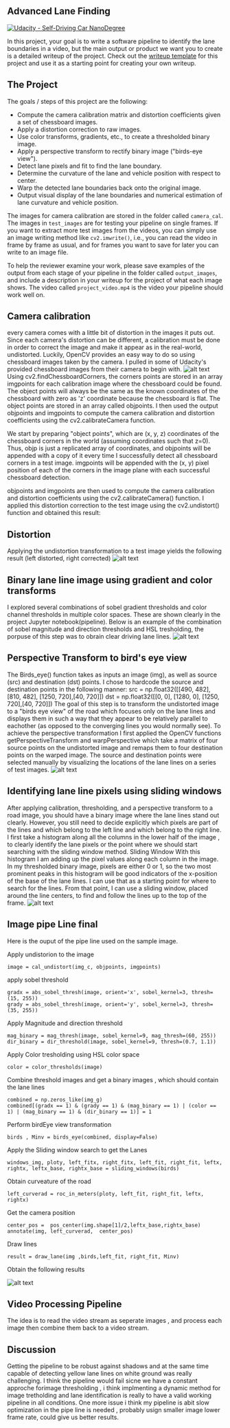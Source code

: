 ## Advanced Lane Finding
[![Udacity - Self-Driving Car NanoDegree](https://s3.amazonaws.com/udacity-sdc/github/shield-carnd.svg)](http://www.udacity.com/drive)

[BIRDEYE]: ./pictures/birdeye.jpg "BIRDEYE"
[calib]: ./pictures/calib.jpg "calib.jpg"
[colortres]: ./pictures/colortres.jpg "colortres"
[final]: ./pictures/final.jpg "final"
[sliding]: ./pictures/sliding.jpg "sliding"
[undist]: ./pictures/undist.jpg "undist"

In this project, your goal is to write a software pipeline to identify the lane boundaries in a video, but the main output or product we want you to create is a detailed writeup of the project.  Check out the [writeup template](https://github.com/udacity/CarND-Advanced-Lane-Lines/blob/master/writeup_template.md) for this project and use it as a starting point for creating your own writeup.  

The Project
---

The goals / steps of this project are the following:

* Compute the camera calibration matrix and distortion coefficients given a set of chessboard images.
* Apply a distortion correction to raw images.
* Use color transforms, gradients, etc., to create a thresholded binary image.
* Apply a perspective transform to rectify binary image ("birds-eye view").
* Detect lane pixels and fit to find the lane boundary.
* Determine the curvature of the lane and vehicle position with respect to center.
* Warp the detected lane boundaries back onto the original image.
* Output visual display of the lane boundaries and numerical estimation of lane curvature and vehicle position.

The images for camera calibration are stored in the folder called `camera_cal`.  The images in `test_images` are for testing your pipeline on single frames.  If you want to extract more test images from the videos, you can simply use an image writing method like `cv2.imwrite()`, i.e., you can read the video in frame by frame as usual, and for frames you want to save for later you can write to an image file.  

To help the reviewer examine your work, please save examples of the output from each stage of your pipeline in the folder called `output_images`, and include a description in your writeup for the project of what each image shows.    The video called `project_video.mp4` is the video your pipeline should work well on.  

## Camera calibration
every camera comes with a little bit of distortion in the images it puts out. Since each camera's distortion can be different, a calibration must be done in order to correct the image and make it appear as in the real-world, undistorted. Luckily, OpenCV provides an easy way to do so using chessboard images taken by the camera. I pulled in some of Udacity's provided chessboard images from their camera to begin with.
![alt text][calib]
Using cv2.findChessboardCorners, the corners points are stored in an array imgpoints for each calibration image where the chessboard could be found. The object points will always be the same as the known coordinates of the chessboard with zero as 'z' coordinate because the chessboard is flat. The object points are stored in an array called objpoints. I then used the output objpoints and imgpoints to compute the camera calibration and distortion coefficients using the cv2.calibrateCamera function.

We start by preparing "object points", which are (x, y, z) coordinates of the chessboard corners in the world (assuming coordinates such that z=0). Thus, objp is just a replicated array of coordinates, and objpoints will be appended with a copy of it every time I successfully detect all chessboard corners in a test image. imgpoints will be appended with the (x, y) pixel position of each of the corners in the image plane with each successful chessboard detection.

objpoints and imgpoints are then used to compute the camera calibration and distortion coefficients using the cv2.calibrateCamera() function. I applied this distortion correction to the test image using the cv2.undistort() function and obtained this result:

## Distortion 
Applying the undistortion transformation to a test image yields the following result (left distorted, right corrected) 
![alt text][undist]
## Binary lane line image using gradient and color transforms
I explored several combinations of sobel gradient thresholds and color channel thresholds in multiple color spaces. These are shown clearly in the project Jupyter notebook(pipeline). Below is an example of the combination of sobel magnitude and direction thresholds and HSL tresholding, the porpuse of this step was to obrain clear driving lane lines.
![alt text][colortres]
## Perspective Transform to bird's eye view
The Birds_eye() function takes as inputs an image (img), as well as source (src) and destination (dst) points. I chose to hardcode the source and destination points in the following manner:
  src = np.float32([[490, 482],[810, 482],
                      [1250, 720],[40, 720]])
    dst = np.float32([[0, 0], [1280, 0], 
                     [1250, 720],[40, 720]])
The goal of this step is to transform the undistorted image to a "birds eye view" of the road which focuses only on the lane lines and displays them in such a way that they appear to be relatively parallel to eachother (as opposed to the converging lines you would normally see). To achieve the perspective transformation I first applied the OpenCV functions getPerspectiveTransform and warpPerspective which take a matrix of four source points on the undistorted image and remaps them to four destination points on the warped image. The source and destination points were selected manually by visualizing the locations of the lane lines on a series of test images.
![alt text][BIRDEYE]
## Identifying lane line pixels using sliding windows
After applying calibration, thresholding, and a perspective transform to a road image, you should have a binary image where the lane lines stand out clearly. However, you still need to decide explicitly which pixels are part of the lines and which belong to the left line and which belong to the right line.
I first take a histogram along all the columns in the lower half of the image , to clearly identify the lane pixels or the point where we should start searching with the sliding window method.
Sliding Window
With this histogram I am adding up the pixel values along each column in the image. In my thresholded binary image, pixels are either 0 or 1, so the two most prominent peaks in this histogram will be good indicators of the x-position of the base of the lane lines. I can use that as a starting point for where to search for the lines. From that point, I can use a sliding window, placed around the line centers, to find and follow the lines up to the top of the frame.
![alt text][sliding]

## Image pipe Line final
Here is the ouput of the pipe line used on the sample image.

Apply undistorion to the image

    image = cal_undistort(img_c, objpoints, imgpoints)
apply sobel threshold 

    gradx = abs_sobel_thresh(image, orient='x', sobel_kernel=3, thresh=(15, 255))
    grady = abs_sobel_thresh(image, orient='y', sobel_kernel=3, thresh=(35, 255))
    
Apply Magnitude and direction threshold

    mag_binary = mag_thresh(image, sobel_kernel=9, mag_thresh=(60, 255))
    dir_binary = dir_threshold(image, sobel_kernel=9, thresh=(0.7, 1.1))
Apply Color tresholding using HSL color space

    color = color_thresholds(image)
    
Combine threshold images and get a binary images , which should contain the lane lines

    combined = np.zeros_like(img_g)
    combined[(gradx == 1) & (grady == 1) & (mag_binary == 1) | (color == 1) | (mag_binary == 1) & (dir_binary == 1)] = 1
    
Perform birdEye view transformation

    birds , Minv = birds_eye(combined, display=False)
    
Apply the Sliding window search to get the Lanes

    windows_img, ploty, left_fitx, right_fitx, left_fit, right_fit, leftx, rightx, leftx_base, rightx_base = sliding_windows(birds)
Obtain curveature of the road

    left_curverad = roc_in_meters(ploty, left_fit, right_fit, leftx, rightx)
    
Get the camera position

    center_pos =  pos_center(img.shape[1]/2,leftx_base,rightx_base)
    annotate(img, left_curverad,  center_pos)
    
Draw lines

    result = draw_lane(img ,birds,left_fit, right_fit, Minv)

Obtain the following results

![alt text][final]
## Video Processing Pipeline
The idea is to read the video stream as seperate images , and process each image then combine them back to a video stream.

## Discussion
Getting the pipeline to be robust against shadows and at the same time capable of detecting yellow lane lines on white ground was really challenging.
I think the pipeline would fail sicne we have a constant approche forimage thresholding , i think implmenting a dynamic method for image tretholding and lane identification is really to have a valid working pipeline in all conditions.
One more issue i think my pipeline is abit slow optimization in the pipe line is needed , probably usign smaller image lower frame rate, could give us better results.




